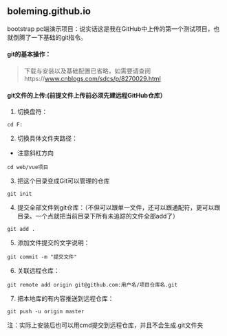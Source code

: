 ## boleming.github.io
bootstrap pc端演示项目：说实话这是我在GitHub中上传的第一个测试项目，也就倒腾了一下基础的git指令。
#### git的基本操作：
> 下载与安装以及基础配置已省略，如需要请查阅https://www.cnblogs.com/sdcs/p/8270029.html
#### git文件的上传:(前提文件上传前必须先建远程GitHub仓库）
1. 切换盘符：
```
cd F:
```
2. 切换具体文件夹路径：
* 注意斜杠方向
```
cd web/vue项目
```
3. 把这个目录变成Git可以管理的仓库
```
git init
```
4. 提交全部文件到git仓库：（不但可以跟单一文件，还可以跟通配符，更可以跟目录。一个点就把当前目录下所有未追踪的文件全部add了）
```
git add .
```
5. 添加文件提交的文字说明：
```
git commit -m "提交文件"
```
6. 关联远程仓库：
```
git remote add origin git@github.com:用户名/项目仓库名.git
```
7. 把本地库的有内容推送到远程仓库：
```
git push -u origin master
```
注：实际上安装后也可以用cmd提交到远程仓库，并且不会生成.git文件夹
